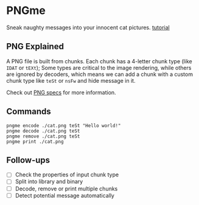 # PNGme

Sneak naughty messages into your innocent cat pictures.
[tutorial](https://picklenerd.github.io/pngme_book/)

## PNG Explained

A PNG file is built from chunks. Each chunk has a 4-letter chunk type
(like `IDAT` or `tEXt`); Some types are critical to the image rendering,
while others are ignored by decoders, which means we can add a chunk with
a custom chunk type like `teSt` or `nsFw` and hide message in it.

Check out [PNG specs](https://www.w3.org/TR/2003/REC-PNG-20031110/)
for more information.

## Commands

```
pngme encode ./cat.png teSt "Hello world!"
pngme decode ./cat.png teSt
pngme remove ./cat.png teSt
pngme print ./cat.png
```

## Follow-ups

- [ ] Check the properties of input chunk type
- [ ] Split into library and binary
- [ ] Decode, remove or print multiple chunks
- [ ] Detect potential message automatically
